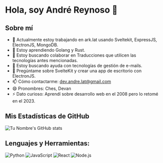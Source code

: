 # Hola, soy André Reynoso 👋

## Sobre mí
- 🔭 Actualmente estoy trabajando en ark.lat usando Sveltekit, ExpressJS, ElectronJS, MongoDB.
- 🌱 Estoy aprendiendo Golang y Rust.
- 👯 Estoy buscando colaborar en Traducciones que utilicen las tecnologías antes mencionadas.
- 🤔 Estoy buscando ayuda con tecnologías de gestión de e-mails.
- 💬 Pregúntame sobre SvelteKit y crear una app de escritorio con ElectronJS.
- 📫 Cómo contactarme: dev.andre.lat@gmail.com
- 😄 Pronombres: Ches, Devan
- ⚡ Dato curioso: Aprendí sobre desarrollo web en el 2008 pero lo retomé en el 2023.

## Mis Estadísticas de GitHub
![Tu Nombre's GitHub stats](https://github-readme-stats.vercel.app/api?username=tu-usuario&show_icons=true&theme=radical)

## Lenguajes y Herramientas:
[//]: # (Puedes incluir iconos de https://simpleicons.org/ para representar visualmente las herramientas y lenguajes que usas.)

![Python](https://img.shields.io/badge/-Python-3776AB?style=flat-square&logo=Python&logoColor=white)
![JavaScript](https://img.shields.io/badge/-JavaScript-F7DF1E?style=flat-square&logo=javascript&logoColor=black)
![React](https://img.shields.io/badge/-React-61DAFB?style=flat-square&logo=react&logoColor=white)
![Node.js](https://img.shields.io/badge/-Node.js-339933?style=flat-square&logo=Node.js&logoColor=white)

<!-- Puedes personalizar este archivo con tu propio contenido y estilo, como agregar GIFs, imágenes, links a tus proyectos, etc. -->

